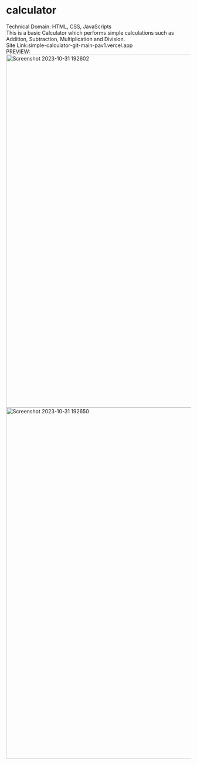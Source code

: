 # calculator
Technical Domain: HTML, CSS, JavaScripts    
This is a basic Calculator which performs simple calculations such as Addition, Subtraction, Multiplication and Division.    
Site Link:simple-calculator-git-main-pav1.vercel.app    
PREVIEW:    
<img width="960" alt="Screenshot 2023-10-31 192602" src="https://github.com/pavaniarra18/lgm-webdevelopment/assets/122223025/d23098a4-4540-42ee-9d0f-8ba443896f23">
<img width="956" alt="Screenshot 2023-10-31 192650" src="https://github.com/pavaniarra18/lgm-webdevelopment/assets/122223025/754a71ed-b89b-4877-a16b-243f64ef0edf">

